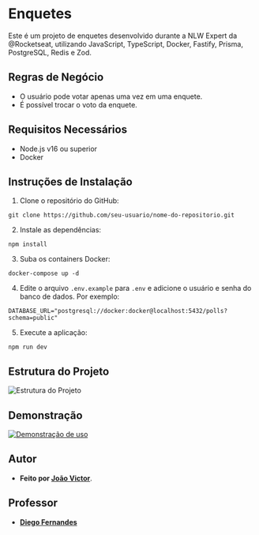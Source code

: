 # Enquetes

Este é um projeto de enquetes desenvolvido durante a NLW Expert da @Rocketseat, utilizando JavaScript, TypeScript, Docker, Fastify, Prisma, PostgreSQL, Redis e Zod.

## Regras de Negócio

- O usuário pode votar apenas uma vez em uma enquete.
- É possível trocar o voto da enquete.

## Requisitos Necessários

- Node.js v16 ou superior
- Docker

## Instruções de Instalação

1. Clone o repositório do GitHub:

```
git clone https://github.com/seu-usuario/nome-do-repositorio.git
```

2. Instale as dependências:

```
npm install
```

3. Suba os containers Docker:

```
docker-compose up -d
```

4. Edite o arquivo `.env.example` para `.env` e adicione o usuário e senha do banco de dados. Por exemplo:

```
DATABASE_URL="postgresql://docker:docker@localhost:5432/polls?schema=public"
```

5. Execute a aplicação:

```
npm run dev
```

## Estrutura do Projeto

![Estrutura do Projeto](https://imgur.com/4WR6SUV.png)

## Demonstração

[![Demonstração de uso](https://imgur.com/oyCF7dJ.png)](https://youtu.be/F2yJQvvs4GM)

## Autor

- **Feito por [João Victor](https://github.com/Vitinho163)**.

## Professor

- **[Diego Fernandes](https://github.com/diego3g)**
